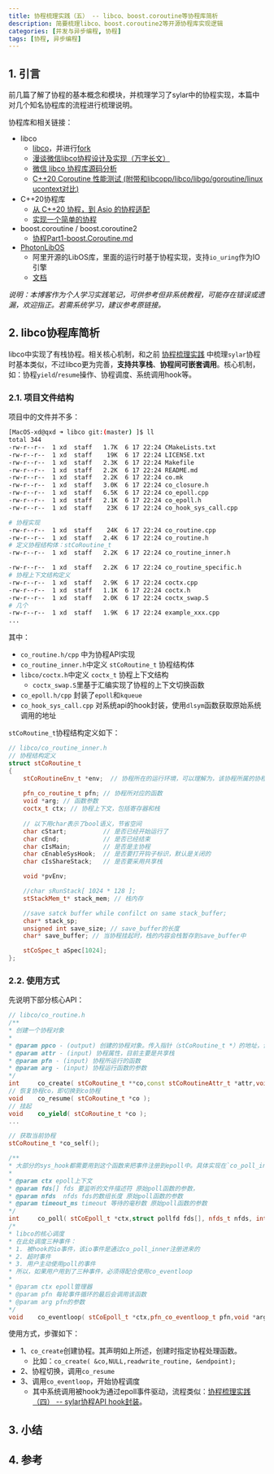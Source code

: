 ```yaml
---
title: 协程梳理实践（五） -- libco、boost.coroutine等协程库简析
description: 简要梳理libco、boost.coroutine2等开源协程库实现逻辑
categories: [并发与异步编程, 协程]
tags: [协程, 异步编程]
---
```



## 1. 引言

前几篇了解了协程的基本概念和模块，并梳理学习了sylar中的协程实现，本篇中对几个知名协程库的流程进行梳理说明。

协程库和相关链接：

* libco
    * [libco](https://github.com/Tencent/libco)，并进行[fork](https://github.com/xiaodongQ/libco)
    * [漫谈微信libco协程设计及实现（万字长文）](https://runzhiwang.github.io/2019/06/21/libco/)
    * [微信 libco 协程库源码分析](https://www.cyhone.com/articles/analysis-of-libco/)
    * [C++20 Coroutine 性能测试 (附带和libcopp/libco/libgo/goroutine/linux ucontext对比)](https://cloud.tencent.com/developer/article/1563255)
* C++20协程库
    * [从 C++20 协程，到 Asio 的协程适配](https://www.bluepuni.com/archives/cpp20-coroutine-and-asio-coroutine)
    * [实现一个简单的协程](https://www.bluepuni.com/archives/implements-coroutine/)
* boost.coroutine / boost.coroutine2
    * [协程Part1-boost.Coroutine.md](https://www.cnblogs.com/pokpok/p/16932735.html)
* [PhotonLibOS](https://github.com/alibaba/PhotonLibOS)
    * 阿里开源的LibOS库，里面的运行时基于协程实现，支持`io_uring`作为IO引擎
    * [文档](https://photonlibos.github.io/cn/docs/category/introduction)

*说明：本博客作为个人学习实践笔记，可供参考但非系统教程，可能存在错误或遗漏，欢迎指正。若需系统学习，建议参考原链接。*

## 2. libco协程库简析

libco中实现了有栈协程。相关核心机制，和之前 [协程梳理实践](https://xiaodongq.github.io/categories/%E5%8D%8F%E7%A8%8B/) 中梳理`sylar`协程时基本类似，不过libco更为完善，**支持共享栈**、**协程间可嵌套调用**。核心机制，如：协程`yield`/`resume`操作、协程调度、系统调用hook等。

### 2.1. 项目文件结构

项目中的文件并不多：

```sh
[MacOS-xd@qxd ➜ libco git:(master) ]$ ll
total 344
-rw-r--r--  1 xd  staff   1.7K  6 17 22:24 CMakeLists.txt
-rw-r--r--  1 xd  staff    19K  6 17 22:24 LICENSE.txt
-rw-r--r--  1 xd  staff   2.3K  6 17 22:24 Makefile
-rw-r--r--  1 xd  staff   2.2K  6 17 22:24 README.md
-rw-r--r--  1 xd  staff   2.2K  6 17 22:24 co.mk
-rw-r--r--  1 xd  staff   3.0K  6 17 22:24 co_closure.h
-rw-r--r--  1 xd  staff   6.5K  6 17 22:24 co_epoll.cpp
-rw-r--r--  1 xd  staff   2.1K  6 17 22:24 co_epoll.h
-rw-r--r--  1 xd  staff    23K  6 17 22:24 co_hook_sys_call.cpp

# 协程实现
-rw-r--r--  1 xd  staff    24K  6 17 22:24 co_routine.cpp
-rw-r--r--  1 xd  staff   2.4K  6 17 22:24 co_routine.h
# 定义协程结构体：stCoRoutine_t
-rw-r--r--  1 xd  staff   2.2K  6 17 22:24 co_routine_inner.h

-rw-r--r--  1 xd  staff   2.2K  6 17 22:24 co_routine_specific.h
# 协程上下文结构定义
-rw-r--r--  1 xd  staff   2.9K  6 17 22:24 coctx.cpp
-rw-r--r--  1 xd  staff   1.1K  6 17 22:24 coctx.h
-rw-r--r--  1 xd  staff   2.0K  6 17 22:24 coctx_swap.S
# 几个
-rw-r--r--  1 xd  staff   1.9K  6 17 22:24 example_xxx.cpp
...
```

其中：
* `co_routine.h/cpp` 中为协程API实现
* `co_routine_inner.h`中定义 `stCoRoutine_t` 协程结构体
* `libco/coctx.h`中定义 `coctx_t` 协程上下文结构
    * `coctx_swap.S`里基于汇编实现了协程的上下文切换函数
* `co_epoll.h/cpp` 封装了`epoll`和`kqueue`
* `co_hook_sys_call.cpp` 对系统api的hook封装，使用`dlsym`函数获取原始系统调用的地址

`stCoRoutine_t`协程结构定义如下：

```cpp
// libco/co_routine_inner.h
// 协程结构定义
struct stCoRoutine_t
{
    stCoRoutineEnv_t *env;  // 协程所在的运行环境，可以理解为，该协程所属的协程管理器
    
    pfn_co_routine_t pfn; // 协程所对应的函数
    void *arg; // 函数参数
    coctx_t ctx; // 协程上下文，包括寄存器和栈
 
    // 以下用char表示了bool语义，节省空间
    char cStart;          // 是否已经开始运行了
    char cEnd;            // 是否已经结束
    char cIsMain;         // 是否是主协程
    char cEnableSysHook;  // 是否要打开钩子标识，默认是关闭的
    char cIsShareStack;   // 是否要采用共享栈

    void *pvEnv;

    //char sRunStack[ 1024 * 128 ];
    stStackMem_t* stack_mem; // 栈内存

    //save satck buffer while confilct on same stack_buffer;
    char* stack_sp; 
    unsigned int save_size; // save_buffer的长度
    char* save_buffer; // 当协程挂起时，栈的内容会栈暂存到save_buffer中

    stCoSpec_t aSpec[1024];
};
```

### 2.2. 使用方式

先说明下部分核心API：

```cpp
// libco/co_routine.h
/**
* 创建一个协程对象
* 
* @param ppco - (output) 创建的协程对象。传入指针（stCoRoutine_t *）的地址，该指针会指向本函数中创建的协程对象
* @param attr - (input) 协程属性，目前主要是共享栈 
* @param pfn - (input) 协程所运行的函数
* @param arg - (input) 协程运行函数的参数
*/
int     co_create( stCoRoutine_t **co,const stCoRoutineAttr_t *attr,void *(*routine)(void*),void *arg );
// 恢复协程co，即切换到co协程
void    co_resume( stCoRoutine_t *co );
// 挂起
void    co_yield( stCoRoutine_t *co );
...

// 获取当前协程
stCoRoutine_t *co_self();

/**
* 大部分的sys_hook都需要用到这个函数来把事件注册到epoll中。具体实现在`co_poll_inner`函数中。
* 
* @param ctx epoll上下文
* @param fds[] fds 要监听的文件描述符 原始poll函数的参数，
* @param nfds  nfds fds的数组长度 原始poll函数的参数
* @param timeout_ms timeout 等待的毫秒数 原始poll函数的参数
*/
int     co_poll( stCoEpoll_t *ctx,struct pollfd fds[], nfds_t nfds, int timeout_ms );
/*
* libco的核心调度
* 在此处调度三种事件：
* 1. 被hook的io事件，该io事件是通过co_poll_inner注册进来的
* 2. 超时事件
* 3. 用户主动使用poll的事件
* 所以，如果用户用到了三种事件，必须得配合使用co_eventloop
*
* @param ctx epoll管理器
* @param pfn 每轮事件循环的最后会调用该函数
* @param arg pfn的参数
*/
void    co_eventloop( stCoEpoll_t *ctx,pfn_co_eventloop_t pfn,void *arg );
```

使用方式，步骤如下：
* 1、`co_create`创建协程。其声明如上所述，创建时指定协程处理函数。
    * 比如：`co_create( &co,NULL,readwrite_routine, &endpoint);`
* 2、协程切换，调用`co_resume`
* 3、调用`co_eventloop`，开始协程调度
    * 其中系统调用被hook为通过epoll事件驱动，流程类似：[协程梳理实践（四） -- sylar协程API hook封装](https://xiaodongq.github.io/2025/06/10/coroutine-api-hook/)。

## 3. 小结


## 4. 参考

